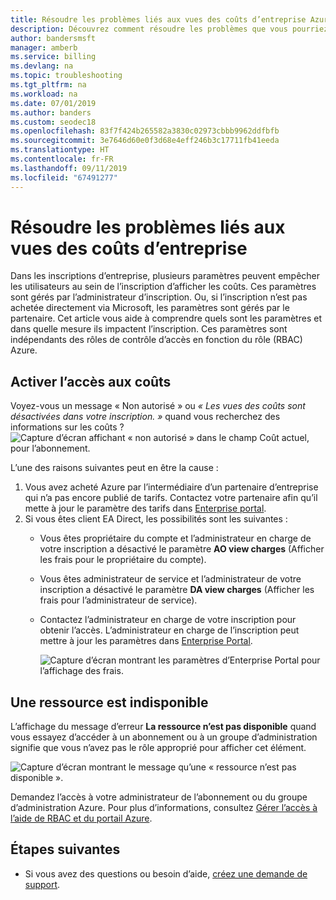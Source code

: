 ```yaml
---
title: Résoudre les problèmes liés aux vues des coûts d’entreprise Azure
description: Découvrez comment résoudre les problèmes que vous pourriez rencontrer avec les vues des coûts d’organisation dans le portail Azure.
author: bandersmsft
manager: amberb
ms.service: billing
ms.devlang: na
ms.topic: troubleshooting
ms.tgt_pltfrm: na
ms.workload: na
ms.date: 07/01/2019
ms.author: banders
ms.custom: seodec18
ms.openlocfilehash: 83f7f424b265582a3830c02973cbbb9962ddfbfb
ms.sourcegitcommit: 3e7646d60e0f3d68e4eff246b3c17711fb41eeda
ms.translationtype: HT
ms.contentlocale: fr-FR
ms.lasthandoff: 09/11/2019
ms.locfileid: "67491277"
---
```

# <a name="troubleshoot-enterprise-cost-views"></a>Résoudre les problèmes liés aux vues des coûts d’entreprise

Dans les inscriptions d’entreprise, plusieurs paramètres peuvent empêcher les utilisateurs au sein de l’inscription d’afficher les coûts.  Ces paramètres sont gérés par l’administrateur d’inscription. Ou, si l’inscription n’est pas achetée directement via Microsoft, les paramètres sont gérés par le partenaire.  Cet article vous aide à comprendre quels sont les paramètres et dans quelle mesure ils impactent l’inscription. Ces paramètres sont indépendants des rôles de contrôle d’accès en fonction du rôle (RBAC) Azure.

## <a name="enable-access-to-costs"></a>Activer l’accès aux coûts

Voyez-vous un message « Non autorisé » ou *« Les vues des coûts sont désactivées dans votre inscription. »* quand vous recherchez des informations sur les coûts ?
![Capture d’écran affichant « non autorisé » dans le champ Coût actuel, pour l’abonnement.](media/billing-enterprise-mgmt-groups/unauthorized.png)

L’une des raisons suivantes peut en être la cause :

1. Vous avez acheté Azure par l’intermédiaire d’un partenaire d’entreprise qui n’a pas encore publié de tarifs. Contactez votre partenaire afin qu’il mette à jour le paramètre des tarifs dans [Enterprise portal](https://ea.azure.com).
2. Si vous êtes client EA Direct, les possibilités sont les suivantes :
    * Vous êtes propriétaire du compte et l’administrateur en charge de votre inscription a désactivé le paramètre **AO view charges** (Afficher les frais pour le propriétaire du compte).  
    * Vous êtes administrateur de service et l’administrateur de votre inscription a désactivé le paramètre **DA view charges** (Afficher les frais pour l’administrateur de service).
    * Contactez l’administrateur en charge de votre inscription pour obtenir l’accès. L’administrateur en charge de l’inscription peut mettre à jour les paramètres dans [Enterprise Portal](https://ea.azure.com/manage/enrollment).

      ![Capture d’écran montrant les paramètres d’Enterprise Portal pour l’affichage des frais.](media/billing-enterprise-mgmt-groups/ea-portal-settings.png)

## <a name="asset-is-unavailable"></a>Une ressource est indisponible

L’affichage du message d’erreur **La ressource n’est pas disponible** quand vous essayez d’accéder à un abonnement ou à un groupe d’administration signifie que vous n’avez pas le rôle approprié pour afficher cet élément.  

![Capture d’écran montrant le message qu’une « ressource n’est pas disponible ».](media/billing-enterprise-mgmt-groups/asset-not-found.png)

Demandez l’accès à votre administrateur de l’abonnement ou du groupe d’administration Azure. Pour plus d’informations, consultez [Gérer l’accès à l’aide de RBAC et du portail Azure](../role-based-access-control/role-assignments-portal.md).

## <a name="next-steps"></a>Étapes suivantes
- Si vous avez des questions ou besoin d’aide, [créez une demande de support](https://go.microsoft.com/fwlink/?linkid=2083458).
